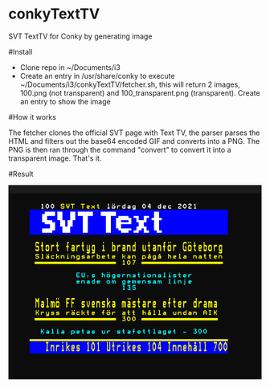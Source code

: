 # conkyTextTV
SVT TextTV for Conky by generating image

#Install

- Clone repo in ~/Documents/i3
- Create an entry in /usr/share/conky to execute ~/Documents/i3/conkyTextTV/fetcher.sh, this will return 2 images, 100.png (not transparent) and 100_transparent.png (transparent). Create an entry to show the image

#How it works

The fetcher clones the official SVT page with Text TV, the parser parses the HTML and filters out the base64 encoded GIF and converts into a PNG. The PNG is then ran through the command "convert" to convert it into a transparent image. That's it.

#Result

![TextTV in Conky](https://github.com/RAZERZ/conkyTextTV/blob/main/repoImg.png)
